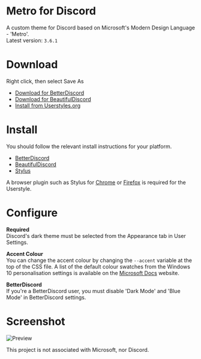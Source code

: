 # Metro for Discord
A custom theme for Discord based on Microsoft's Modern Design Language - 'Metro'.  
Latest version: `3.6.1`

# Download
Right click, then select Save As  
* [Download for BetterDiscord](https://raw.githubusercontent.com/TakosThings/Metro-for-Discord/master/dist/Metro_for_Discord.theme.css)
* [Download for BeautifulDiscord](https://raw.githubusercontent.com/TakosThings/Metro-for-Discord/master/dist/Metro_for_Discord.css)
* [Install from Userstyles.org](https://userstyles.org/styles/136340/metro-for-discord)

# Install
You should follow the relevant install instructions for your platform.  
* [BetterDiscord](https://i.imgur.com/H7VyWea.png)
* [BeautifulDiscord](https://github.com/DTinker/discord-resources/wiki/Installing-Modifications#beautifuldiscord)
* [Stylus](https://userstyles.org/help/stylish)

A browser plugin such as Stylus for [Chrome](https://chrome.google.com/webstore/detail/clngdbkpkpeebahjckkjfobafhncgmne) or [Firefox](https://addons.mozilla.org/en-US/firefox/addon/styl-us/) is required for the Userstyle.

# Configure
**Required**  
Discord's dark theme must be selected from the Appearance tab in User Settings.

**Accent Colour**  
You can change the accent colour by changing the `--accent` variable at the top of the CSS file. A list of the default colour swatches from the Windows 10 personalisation settings is available on the [Microsoft Docs](https://docs.microsoft.com/en-us/windows/uwp/style/color#accent-color) website.

**BetterDiscord**  
If you're a BetterDiscord user, you must disable 'Dark Mode' and 'Blue Mode' in BetterDiscord settings.

# Screenshot
![Preview](https://i.imgur.com/5PzfgwK.jpg)

This project is not associated with Microsoft, nor Discord.
